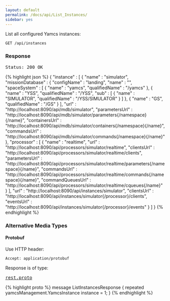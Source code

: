 ```yaml
---
layout: default
permalink: /docs/api/List_Instances/
sidebar: yes
---
```


List all configured Yamcs instances:

    GET /api/instances


### Response

<pre class="header">Status: 200 OK</pre>
{% highlight json %}
{
  "instance" : [ {
    "name" : "simulator",
    "missionDatabase" : {
      "configName" : "landing",
      "name" : "",
      "spaceSystem" : [ {
        "name" : "yamcs",
        "qualifiedName" : "/yamcs"
      }, {
        "name" : "YSS",
        "qualifiedName" : "/YSS",
        "sub" : [ {
          "name" : "SIMULATOR",
          "qualifiedName" : "/YSS/SIMULATOR"
        } ]
      }, {
        "name" : "GS",
        "qualifiedName" : "/GS"
      } ],
      "url" : "http://localhost:8090/api/mdb/simulator",
      "parametersUrl" : "http://localhost:8090/api/mdb/simulator/parameters{/namespace}{/name}",
      "containersUrl" : "http://localhost:8090/api/mdb/simulator/containers{/namespace}{/name}",
      "commandsUrl" : "http://localhost:8090/api/mdb/simulator/commands{/namespace}{/name}"
    },
    "processor" : [ {
      "name" : "realtime",
      "url" : "http://localhost:8090/api/processors/simulator/realtime",
      "clientsUrl" : "http://localhost:8090/api/processors/simulator/realtime/clients",
      "parametersUrl" : "http://localhost:8090/api/processors/simulator/realtime/parameters{/namespace}{/name}",
      "commandsUrl" : "http://localhost:8090/api/processors/simulator/realtime/commands{/namespace}{/name}",
      "commandQueuesUrl" : "http://localhost:8090/api/processors/simulator/realtime/cqueues{/name}"
    } ],
    "url" : "http://localhost:8090/api/instances/simulator",
    "clientsUrl" : "http://localhost:8090/api/instances/simulator{/processor}/clients",
    "eventsUrl" : "http://localhost:8090/api/instances/simulator{/processor}/events"
  } ]
}
{% endhighlight %}


### Alternative Media Types

#### Protobuf

Use HTTP header:

    Accept: application/protobuf
    
Response is of type:

<pre class="r header"><a href="/docs/api/rest.proto/">rest.proto</a></pre>
{% highlight proto %}
message ListInstancesResponse {
  repeated yamcsManagement.YamcsInstance instance = 1;
}
{% endhighlight %}

